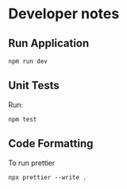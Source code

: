 # Developer notes

## Run Application

```
npm run dev
```

## Unit Tests

Run:
```
npm test
```

## Code Formatting 

To run prettier

```
npx prettier --write .
```